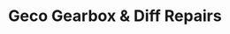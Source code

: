 ---
title: "Geco Gearbox & Diff Repairs"
url: /pretoria/geco-gearbox-and-diff-repairs/
shop: car repair
---